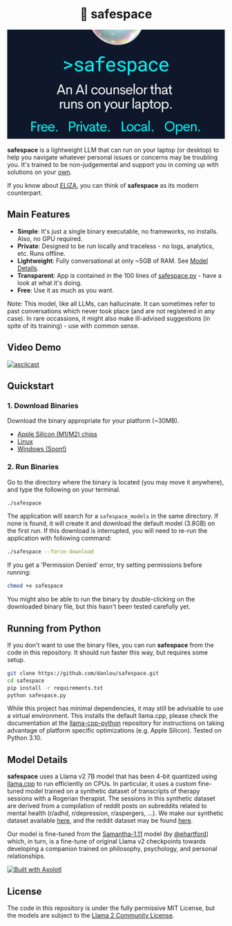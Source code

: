 <h1 align="center">🫧 safespace</h1>

![promo](https://github.com/danlou/safespace/blob/main/safespace_promo.png?raw=true)

**safespace** is a lightweight LLM that can run on your laptop (or desktop) to help you navigate whatever personal issues or concerns may be troubling you.
It's trained to be non-judgemental and support you in coming up with solutions on your [own](https://en.wikipedia.org/wiki/Person-centered_therapy).

If you know about [ELIZA](https://en.wikipedia.org/wiki/ELIZA), you can think of **safespace** as its modern counterpart.

## Main Features
- **Simple**: It's just a single binary executable, no frameworks, no installs. Also, no GPU required.
- **Private**: Designed to be run locally and traceless - no logs, analytics, etc. Runs offline.
- **Lightweight**: Fully conversational at only ~5GB of RAM. See [Model Details](#model-details).
- **Transparent**: App is contained in the 100 lines of [safespace.py](https://github.com/danlou/safespace/blob/main/safespace.py) - have a look at what it's doing.
- **Free**: Use it as much as you want.

Note: This model, like all LLMs, can hallucinate. It can sometimes refer to past conversations which never took place (and are not registered in any case). In rare occassions, it might also make ill-advised suggestions (in spite of its training) - use with common sense.

## Video Demo
[![asciicast](https://asciinema.org/a/609208.svg)](https://asciinema.org/a/609208)

## Quickstart

### 1. Download Binaries
Download the binary appropriate for your platform (~30MB).
- [Apple Silicon (M1/M2) chips](https://github.com/danlou/safespace/releases/download/v1.0.0-mps/safespace)
- [Linux](https://github.com/danlou/safespace/releases/download/v1.0.0-linux/safespace)
- [Windows (Soon!)](TODO)

### 2. Run Binaries
Go to the directory where the binary is located (you may move it anywhere), and type the following on your terminal.

```bash
./safespace
```

The application will search for a `safespace_models` in the same directory. If none is found, it will create it and download the default model (3.8GB) on the first run. If this download is interrupted, you will need to re-run the application with following command:

```bash
./safespace --force-download
```

If you get a 'Permission Denied' error, try setting permissions before running:

```bash
chmod +x safespace
```

You might also be able to run the binary by double-clicking on the downloaded binary file, but this hasn't been tested carefully yet.

## Running from Python

If you don't want to use the binary files, you can run **safespace** from the code in this repository. It should run faster this way, but requires some setup.

```bash
git clone https://github.com/danlou/safespace.git
cd safespace
pip install -r requirements.txt
python safespace.py
```

While this project has minimal dependencies, it may still be advisable to use a virtual environment. This installs the default llama.cpp, please check the documentation at the [llama-cpp-python](https://github.com/abetlen/llama-cpp-python#installation-from-pypi) repository for instructions on taking advantage of platform specific optimizations (e.g. Apple Silicon). Tested on Python 3.10.

## Model Details
**safespace** uses a Llama v2 7B model that has been 4-bit quantized using [llama.cpp](https://github.com/ggerganov/llama.cpp) to run efficiently on CPUs.
In particular, it uses a custom fine-tuned model trained on a synthetic dataset of transcripts of therapy sessions with a Rogerian therapist. The sessions in this synthetic dataset are derived from a compilation of reddit posts on subreddits related to mental health (r/adhd, r/depression, r/aspergers, ...).
We make our synthetic dataset available [here](https://huggingface.co/datasets/danlou/safespace-8877-20230920), and the reddit dataset may be found [here](https://huggingface.co/datasets/solomonk/reddit_mental_health_posts).

Our model is fine-tuned from the [Samantha-1.11](https://huggingface.co/ehartford/Samantha-1.11-7b) model (by [@ehartford](https://x.com/erhartford)) which, in turn, is a fine-tune of original Llama v2 checkpoints towards developing a companion trained on philosophy, psychology, and personal relationships.

[<img src="https://raw.githubusercontent.com/OpenAccess-AI-Collective/axolotl/main/image/axolotl-badge-web.png" alt="Built with Axolotl" width="200" height="32"/>](https://github.com/OpenAccess-AI-Collective/axolotl)

## License
The code in this repository is under the fully permissive MIT License, but the models are subject to the [Llama 2 Community License](https://github.com/facebookresearch/llama/blob/main/LICENSE).
